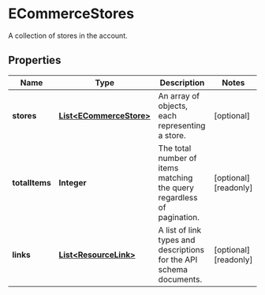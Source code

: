 

# ECommerceStores

A collection of stores in the account.

## Properties

| Name | Type | Description | Notes |
|------------ | ------------- | ------------- | -------------|
|**stores** | [**List&lt;ECommerceStore&gt;**](ECommerceStore.md) | An array of objects, each representing a store. |  [optional] |
|**totalItems** | **Integer** | The total number of items matching the query regardless of pagination. |  [optional] [readonly] |
|**links** | [**List&lt;ResourceLink&gt;**](ResourceLink.md) | A list of link types and descriptions for the API schema documents. |  [optional] [readonly] |



